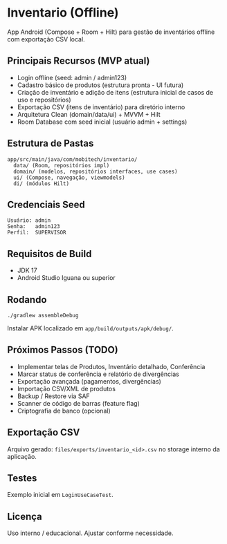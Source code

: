 # Inventario (Offline)

App Android (Compose + Room + Hilt) para gestão de inventários offline com exportação CSV local.

## Principais Recursos (MVP atual)
- Login offline (seed: admin / admin123)
- Cadastro básico de produtos (estrutura pronta - UI futura)
- Criação de inventário e adição de itens (estrutura inicial de casos de uso e repositórios)
- Exportação CSV (itens de inventário) para diretório interno
- Arquitetura Clean (domain/data/ui) + MVVM + Hilt
- Room Database com seed inicial (usuário admin + settings)

## Estrutura de Pastas
```
app/src/main/java/com/mobitech/inventario/
  data/ (Room, repositórios impl)
  domain/ (modelos, repositórios interfaces, use cases)
  ui/ (Compose, navegação, viewmodels)
  di/ (módulos Hilt)
```

## Credenciais Seed
```
Usuário: admin
Senha:   admin123
Perfil:  SUPERVISOR
```

## Requisitos de Build
- JDK 17
- Android Studio Iguana ou superior

## Rodando
```
./gradlew assembleDebug
```
Instalar APK localizado em `app/build/outputs/apk/debug/`.

## Próximos Passos (TODO)
- Implementar telas de Produtos, Inventário detalhado, Conferência
- Marcar status de conferência e relatório de divergências
- Exportação avançada (pagamentos, divergências)
- Importação CSV/XML de produtos
- Backup / Restore via SAF
- Scanner de código de barras (feature flag)
- Criptografia de banco (opcional)

## Exportação CSV
Arquivo gerado: `files/exports/inventario_<id>.csv` no storage interno da aplicação.

## Testes
Exemplo inicial em `LoginUseCaseTest`.

## Licença
Uso interno / educacional. Ajustar conforme necessidade.


